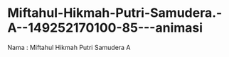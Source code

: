 # Miftahul-Hikmah-Putri-Samudera.-A--149252170100-85---animasi

Nama : Miftahul Hikmah Putri Samudera A
